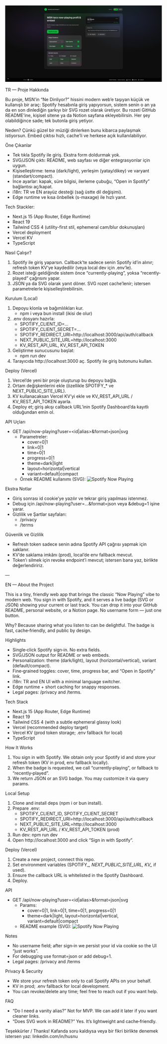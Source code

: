 ![app screenshot](https://github.com/hsnlbnan/now-playing-widget/blob/main/public/screenshot.png?raw=true)

TR — Proje Hakkında

Bu proje, MSN’in “Ne Dinliyor?” hissini modern web’e taşıyan küçük ve kullanışlı bir araç: Spotify hesabınla giriş yapıyorsun, sistem senin o an ya da en son dinlediğin şarkıyı bir SVG rozet olarak üretiyor. Bu rozeti GitHub README’ine, kişisel sitene ya da Notion sayfana ekleyebilirsin. Her şey olabildiğince sade; tek butonla giriş yetiyor.

Neden? Çünkü güzel bir müziği dinlerken bunu kibarca paylaşmak istiyorsun. Embed çıktısı hızlı, cache’li ve herkese açık kullanılabiliyor.

Öne Çıkanlar
- Tek tıkla Spotify ile giriş. Ekstra form doldurmak yok.
- SVG/JSON çıktı: README, web sayfası ve diğer entegrasyonlar için uygun.
- Kişiselleştirme: tema (dark/light), yerleşim (yatay/dikey) ve varyant (standart/compact).
- İnce ayarlar: kapak, süre bilgisi, ilerleme çubuğu, “Open in Spotify” bağlantısı aç/kapat.
- i18n: TR ve EN arayüz desteği (sağ üstte dil değişimi).
- Edge runtime ve kısa önbellek (s-maxage) ile hızlı yanıt.

Tech Stackler: 
- Next.js 15 (App Router, Edge Runtime)
- React 19
- Tailwind CSS 4 (utility-first stil, ephemeral cam/blur dokunuşları)
- Vercel deployment
- Vercel KV
- TypeScript

Nasıl Çalışır?
1) Spotify ile giriş yaparsın. Callback’te sadece senin Spotify id’in alınır; refresh token KV’ye kaydedilir (veya local dev için .env’le).
2) Rozet isteği geldiğinde sistem önce “currently-playing”, yoksa “recently-played” çağrısını yapar.
3) JSON ya da SVG olarak yanıt döner. SVG rozet cache’lenir; istersen parametrelerle kişiselleştirebilirsin.

Kurulum (Local)
1) Depoyu klonla ve bağımlılıkları kur.
   - npm i veya bun install (ikisi de olur)
2) .env dosyanı hazırla:
   - SPOTIFY_CLIENT_ID=...
   - SPOTIFY_CLIENT_SECRET=...
   - SPOTIFY_REDIRECT_URI=http://localhost:3000/api/auth/callback
   - NEXT_PUBLIC_SITE_URL=http://localhost:3000
   - KV_REST_API_URL, KV_REST_API_TOKEN
3) Geliştirme sunucusunu başlat:
   - npm run dev
4) Tarayıcıda http://localhost:3000 aç. Spotify ile giriş butonunu kullan.

Deploy (Vercel)
1) Vercel’de yeni bir proje oluşturup bu depoyu bağla.
2) Ortam değişkenlerini ekle (özellikle SPOTIFY_* ve NEXT_PUBLIC_SITE_URL).
3) KV kullanacaksan Vercel KV’yi ekle ve KV_REST_API_URL / KV_REST_API_TOKEN ayarla.
4) Deploy et; giriş akışı callback URL’inin Spotify Dashboard’da kayıtlı olduğundan emin ol.

API Uçları
- GET /api/now-playing?user=<id|alias>&format=json|svg
  - Parametreler:
    - cover=0|1
    - link=0|1
    - time=0|1
    - progress=0|1
    - theme=dark|light
    - layout=horizontal|vertical
    - variant=default|compact
  - Örnek README kullanımı (SVG):
    ![Spotify Now Playing](https://now-playing-widget-one.vercel.app/api/now-playing?user=11141488580)


Ekstra Notlar
- Giriş sonrası id cookie’ye yazılır ve tekrar giriş yapılması istenmez.
- Debug için /api/now-playing?user=...&format=json veya &debug=1 işine yarar.
- Gizlilik ve Şartlar sayfaları:
  - /privacy
  - /terms

Güvenlik ve Gizlilik
- Refresh token sadece senin adına Spotify API çağrısı yapmak için saklanır.
- KV’de saklama imkânı (prod), local’de env fallback mevcut.
- Token’ı silmek için revoke endpoint’i mevcut; istersen bana yaz, birlikte değerlendiririz.

—

EN — About the Project

This is a tiny, friendly web app that brings the classic “Now Playing” vibe to modern web. You sign in with Spotify, and it serves a live badge (SVG or JSON) showing your current or last track. You can drop it into your GitHub README, personal website, or a Notion page. No username form — just one button.

Why? Because sharing what you listen to can be delightful. The badge is fast, cache‑friendly, and public by design.

Highlights
- Single‑click Spotify sign‑in. No extra fields.
- SVG/JSON output for README or web embeds.
- Personalization: theme (dark/light), layout (horizontal/vertical), variant (default/compact).
- Fine‑grained toggles: cover, time, progress bar, and “Open in Spotify” link.
- i18n: TR and EN UI with a minimal language switcher.
- Edge runtime + short caching for snappy responses.
- Legal pages: /privacy and /terms.

Tech Stack
- Next.js 15 (App Router, Edge Runtime)
- React 19
- Tailwind CSS 4 (with a subtle ephemeral glassy look)
- Vercel (recommended deploy target)
- Vercel KV (prod token storage; .env fallback for local)
- TypeScript

How It Works
1) You sign in with Spotify. We obtain only your Spotify id and store your refresh token (KV in prod, env fallback locally).
2) When the badge is requested, we call “currently‑playing”, or fallback to “recently‑played”.
3) We return JSON or an SVG badge. You may customize it via query params.

Local Setup
1) Clone and install deps (npm i or bun install).
2) Prepare .env:
   - SPOTIFY_CLIENT_ID, SPOTIFY_CLIENT_SECRET
   - SPOTIFY_REDIRECT_URI=http://localhost:3000/api/auth/callback
   - NEXT_PUBLIC_SITE_URL=http://localhost:3000
   - KV_REST_API_URL / KV_REST_API_TOKEN (prod)
3) Run dev: npm run dev
4) Open http://localhost:3000 and click “Sign in with Spotify”.

Deploy (Vercel)
1) Create a new project, connect this repo.
2) Set environment variables (SPOTIFY_*, NEXT_PUBLIC_SITE_URL, KV_* if used).
3) Ensure the callback URL is whitelisted in the Spotify Dashboard.
4) Deploy.

API
- GET /api/now-playing?user=<id|alias>&format=json|svg
  - Params:
    - cover=0|1, link=0|1, time=0|1, progress=0|1
    - theme=dark|light, layout=horizontal|vertical, variant=default|compact
  - README example (SVG):
    ![Spotify Now Playing](https://now-playing-widget-one.vercel.app/api/now-playing?user=11141488580)

Notes
- No username field; after sign‑in we persist your id via cookie so the UI “just works”.
- For debugging use format=json or add debug=1.
- Legal pages: /privacy and /terms

Privacy & Security
- We store your refresh token only to call Spotify APIs on your behalf.
- KV in prod; .env fallback for local development.
- You can revoke/delete any time; feel free to reach out if you want help.

FAQ
- “Do I need a vanity alias?” Not for MVP. We can add it later if you want cleaner links.
- “Does SVG work in README?” Yes. It’s lightweight and cache‑friendly.

Teşekkürler / Thanks!
Kafanda soru kaldıysa veya bir fikri birlikte denemek istersen yaz: linkedin.com/in/husnu
